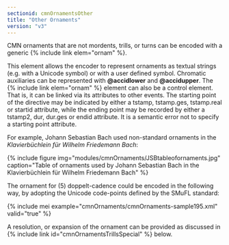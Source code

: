 ```yaml
---
sectionid: cmnOrnamentsOther
title: "Other Ornaments"
version: "v3"
---
```


CMN ornaments that are not mordents, trills, or turns can be encoded with a generic {% include link elem="ornam" %}.

This element allows the encoder to represent ornaments as textual strings (e.g. with a Unicode symbol) or with a user defined symbol. Chromatic auxiliaries can be represented with **@accidlower** and **@accidupper**. The {% include link elem="ornam" %} element can also be a control element. That is, it can be linked via its attributes to other events. The starting point of the directive may be indicated by either a tstamp, tstamp.ges, tstamp.real or startid attribute, while the ending point may be recorded by either a tstamp2, dur, dur.ges or endid attribute. It is a semantic error not to specify a starting point attribute.

For example, Johann Sebastian Bach used non-standard ornaments in the *Klavierbüchlein für Wilhelm Friedemann Bach*:

{% include figure img="modules/cmnOrnaments/JSBtableofornaments.jpg" caption="Table of ornaments used by Johann Sebastian Bach in the Klavierbüchlein für Wilhelm Friedemann Bach" %}

The ornament for (5) doppelt-cadence could be encoded in the following way, by adopting the Unicode code-points defined by the SMuFL standard:

{% include mei example="cmnOrnaments/cmnOrnaments-sample195.xml" valid="true" %}

A resolution, or expansion of the ornament can be provided as discussed in {% include link id="cmnOrnamentsTrillsSpecial" %} below.
